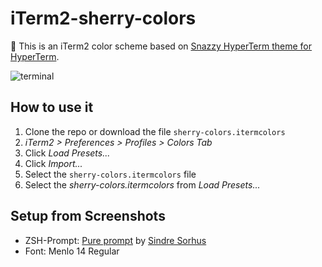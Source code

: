 # iTerm2-sherry-colors
🌸 This is an iTerm2 color scheme based on [Snazzy HyperTerm theme for HyperTerm](https://github.com/sindresorhus/hyperterm-snazzy).

![terminal](http://ww3.sinaimg.cn/large/006tNc79gw1f76j88xye5j31b80z4tia.jpg)

## How to use it

1. Clone the repo or download the file `sherry-colors.itermcolors`
2. *iTerm2 > Preferences > Profiles > Colors Tab*
3. Click *Load Presets...*
4. Click *Import...*
5. Select the `sherry-colors.itermcolors` file
5. Select the *sherry-colors.itermcolors* from *Load Presets...*

## Setup from Screenshots
- ZSH-Prompt: [Pure prompt](https://github.com/sindresorhus/pure) by [Sindre Sorhus](https://github.com/sindresorhus)
- Font: Menlo 14 Regular
